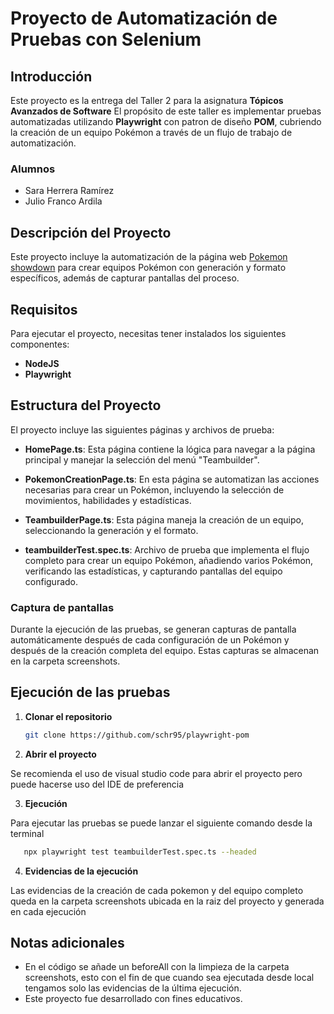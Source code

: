 # Proyecto de Automatización de Pruebas con Selenium

## Introducción

Este proyecto es la entrega del Taller 2 para la asignatura **Tópicos Avanzados de Software** El propósito de este taller es implementar pruebas automatizadas utilizando **Playwright** con patron de diseño **POM**, cubriendo la creación de un equipo Pokémon a través de un flujo de trabajo de automatización.

### Alumnos

- Sara Herrera Ramírez
- Julio Franco Ardila

## Descripción del Proyecto

Este proyecto incluye la automatización de la página web [Pokemon showdown](https://play.pokemonshowdown.com/) para crear equipos Pokémon con generación y formato específicos, además de capturar pantallas del proceso. 

## Requisitos

Para ejecutar el proyecto, necesitas tener instalados los siguientes componentes:

- **NodeJS**
- **Playwright**

## Estructura del Proyecto

El proyecto incluye las siguientes páginas y archivos de prueba:

- **HomePage.ts**: Esta página contiene la lógica para navegar a la página principal y manejar la selección del menú "Teambuilder".

- **PokemonCreationPage.ts**: En esta página se automatizan las acciones necesarias para crear un Pokémon, incluyendo la selección de movimientos, habilidades y estadísticas.

- **TeambuilderPage.ts**: Esta página maneja la creación de un equipo, seleccionando la generación y el formato.

- **teambuilderTest.spec.ts**: Archivo de prueba que implementa el flujo completo para crear un equipo Pokémon, añadiendo varios Pokémon, verificando las estadísticas, y capturando pantallas del equipo configurado.

### Captura de pantallas

Durante la ejecución de las pruebas, se generan capturas de pantalla automáticamente después de cada configuración de un Pokémon y después de la creación completa del equipo. Estas capturas se almacenan en la carpeta screenshots.

## Ejecución de las pruebas

1. **Clonar el repositorio**

   ```bash
   git clone https://github.com/schr95/playwright-pom
   ```
2. **Abrir el proyecto**

Se recomienda el uso de visual studio code para abrir el proyecto pero puede hacerse uso del IDE de preferencia

3. **Ejecución**

Para ejecutar las pruebas se puede lanzar el siguiente comando desde la terminal

```bash
   npx playwright test teambuilderTest.spec.ts --headed
   ```

4. **Evidencias de la ejecución**   

Las evidencias de la creación de cada pokemon y del equipo completo queda en la carpeta screenshots ubicada en la raiz del proyecto y generada en cada ejecución

## Notas adicionales

* En el código se añade un beforeAll con la limpieza de la carpeta screenshots, esto con el fin de que cuando sea ejecutada desde local tengamos solo las evidencias de la última ejecución.
* Este proyecto fue desarrollado con fines educativos.

